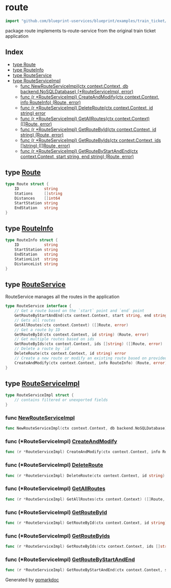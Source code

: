 <!-- Code generated by gomarkdoc. DO NOT EDIT -->

# route

```go
import "github.com/blueprint-uservices/blueprint/examples/train_ticket/workflow/route"
```

package route implements ts\-route\-service from the original train ticket application

## Index

- [type Route](<#Route>)
- [type RouteInfo](<#RouteInfo>)
- [type RouteService](<#RouteService>)
- [type RouteServiceImpl](<#RouteServiceImpl>)
  - [func NewRouteServiceImpl\(ctx context.Context, db backend.NoSQLDatabase\) \(\*RouteServiceImpl, error\)](<#NewRouteServiceImpl>)
  - [func \(r \*RouteServiceImpl\) CreateAndModify\(ctx context.Context, info RouteInfo\) \(Route, error\)](<#RouteServiceImpl.CreateAndModify>)
  - [func \(r \*RouteServiceImpl\) DeleteRoute\(ctx context.Context, id string\) error](<#RouteServiceImpl.DeleteRoute>)
  - [func \(r \*RouteServiceImpl\) GetAllRoutes\(ctx context.Context\) \(\[\]Route, error\)](<#RouteServiceImpl.GetAllRoutes>)
  - [func \(r \*RouteServiceImpl\) GetRouteById\(ctx context.Context, id string\) \(Route, error\)](<#RouteServiceImpl.GetRouteById>)
  - [func \(r \*RouteServiceImpl\) GetRouteByIds\(ctx context.Context, ids \[\]string\) \(\[\]Route, error\)](<#RouteServiceImpl.GetRouteByIds>)
  - [func \(r \*RouteServiceImpl\) GetRouteByStartAndEnd\(ctx context.Context, start string, end string\) \(Route, error\)](<#RouteServiceImpl.GetRouteByStartAndEnd>)


<a name="Route"></a>
## type [Route](<https://github.com/Blueprint-uServices/blueprint/blob/main/examples/train_ticket/workflow/route/data.go#L3-L9>)



```go
type Route struct {
    ID           string
    Stations     []string
    Distances    []int64
    StartStation string
    EndStation   string
}
```

<a name="RouteInfo"></a>
## type [RouteInfo](<https://github.com/Blueprint-uServices/blueprint/blob/main/examples/train_ticket/workflow/route/data.go#L11-L17>)



```go
type RouteInfo struct {
    ID           string
    StartStation string
    EndStation   string
    StationList  string
    DistanceList string
}
```

<a name="RouteService"></a>
## type [RouteService](<https://github.com/Blueprint-uServices/blueprint/blob/main/examples/train_ticket/workflow/route/routeService.go#L16-L29>)

RouteService manages all the routes in the application

```go
type RouteService interface {
    // Get a route based on the `start` point and `end` point
    GetRouteByStartAndEnd(ctx context.Context, start string, end string) (Route, error)
    // Gets all routes
    GetAllRoutes(ctx context.Context) ([]Route, error)
    // Get a route by ID
    GetRouteById(ctx context.Context, id string) (Route, error)
    // Get multiple routes based on ids
    GetRouteByIds(ctx context.Context, ids []string) ([]Route, error)
    // Delete a route by `id`
    DeleteRoute(ctx context.Context, id string) error
    // Create a new route or modify an existing route based on provided `info` for the route
    CreateAndModify(ctx context.Context, info RouteInfo) (Route, error)
}
```

<a name="RouteServiceImpl"></a>
## type [RouteServiceImpl](<https://github.com/Blueprint-uServices/blueprint/blob/main/examples/train_ticket/workflow/route/routeService.go#L31-L33>)



```go
type RouteServiceImpl struct {
    // contains filtered or unexported fields
}
```

<a name="NewRouteServiceImpl"></a>
### func [NewRouteServiceImpl](<https://github.com/Blueprint-uServices/blueprint/blob/main/examples/train_ticket/workflow/route/routeService.go#L35>)

```go
func NewRouteServiceImpl(ctx context.Context, db backend.NoSQLDatabase) (*RouteServiceImpl, error)
```



<a name="RouteServiceImpl.CreateAndModify"></a>
### func \(\*RouteServiceImpl\) [CreateAndModify](<https://github.com/Blueprint-uServices/blueprint/blob/main/examples/train_ticket/workflow/route/routeService.go#L122>)

```go
func (r *RouteServiceImpl) CreateAndModify(ctx context.Context, info RouteInfo) (Route, error)
```



<a name="RouteServiceImpl.DeleteRoute"></a>
### func \(\*RouteServiceImpl\) [DeleteRoute](<https://github.com/Blueprint-uServices/blueprint/blob/main/examples/train_ticket/workflow/route/routeService.go#L39>)

```go
func (r *RouteServiceImpl) DeleteRoute(ctx context.Context, id string) error
```



<a name="RouteServiceImpl.GetAllRoutes"></a>
### func \(\*RouteServiceImpl\) [GetAllRoutes](<https://github.com/Blueprint-uServices/blueprint/blob/main/examples/train_ticket/workflow/route/routeService.go#L47>)

```go
func (r *RouteServiceImpl) GetAllRoutes(ctx context.Context) ([]Route, error)
```



<a name="RouteServiceImpl.GetRouteById"></a>
### func \(\*RouteServiceImpl\) [GetRouteById](<https://github.com/Blueprint-uServices/blueprint/blob/main/examples/train_ticket/workflow/route/routeService.go#L65>)

```go
func (r *RouteServiceImpl) GetRouteById(ctx context.Context, id string) (Route, error)
```



<a name="RouteServiceImpl.GetRouteByIds"></a>
### func \(\*RouteServiceImpl\) [GetRouteByIds](<https://github.com/Blueprint-uServices/blueprint/blob/main/examples/train_ticket/workflow/route/routeService.go#L85>)

```go
func (r *RouteServiceImpl) GetRouteByIds(ctx context.Context, ids []string) ([]Route, error)
```



<a name="RouteServiceImpl.GetRouteByStartAndEnd"></a>
### func \(\*RouteServiceImpl\) [GetRouteByStartAndEnd](<https://github.com/Blueprint-uServices/blueprint/blob/main/examples/train_ticket/workflow/route/routeService.go#L98>)

```go
func (r *RouteServiceImpl) GetRouteByStartAndEnd(ctx context.Context, start string, end string) (Route, error)
```



Generated by [gomarkdoc](<https://github.com/princjef/gomarkdoc>)
